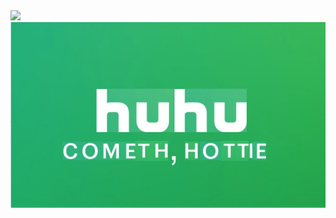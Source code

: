 
<html>
<head>
  <style> .shakeimage{ position:relative } </style> <script language=”JavaScript1.2″> var rector=3 var stopit=0 var a=1 function init(which){ stopit=0 shake=which shake.style.left=0 shake.style.top=0 } function rattleimage(){ if ((!document.all&&!document.getElementById)||stopit==1) return if (a==1){ shake.style.top=parseInt(shake.style.top)+rector } else if (a==2){ shake.style.left=parseInt(shake.style.left)+rector } else if (a==3){ shake.style.top=parseInt(shake.style.top)-rector } else{ shake.style.left=parseInt(shake.style.left)-rector } if (a<4) a++ else a=1 setTimeout(“rattleimage()”,50) } function stoprattle(which){ stopit=1 which.style.left=0 which.style.top=0 } </script> <img src=”huhu.jpg” class=”shakeimage” onMouseover=”init(this);rattleimage()” onMouseout=”stoprattle(this);top.focus()” onClick=”top.focus()” width=”63″ height=”73″> 
  </head>
  <body>
    <img src="huhu.jpg" />
